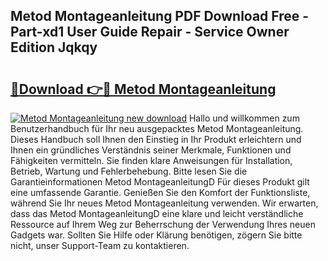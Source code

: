## Metod Montageanleitung PDF Download Free - Part-xd1 User Guide Repair - Service Owner Edition Jqkqy

# <h2><a href="http://df747wc.blite.top/?on=Metod+Montageanleitung">🔗Download 👉🔴 Metod Montageanleitung</a></h2>

[![Metod Montageanleitung new download](https://i.imgur.com/lujVjoI.png)](http://df747wc.blite.top/?on=Metod+Montageanleitung)
Hallo und willkommen zum Benutzerhandbuch für Ihr neu ausgepacktes Metod Montageanleitung. Dieses Handbuch soll Ihnen den Einstieg in Ihr Produkt erleichtern und Ihnen ein gründliches Verständnis seiner Merkmale, Funktionen und Fähigkeiten vermitteln. Sie finden klare Anweisungen für Installation, Betrieb, Wartung und Fehlerbehebung. Bitte lesen Sie die Garantieinformationen Metod MontageanleitungD Für dieses Produkt gilt eine umfassende Garantie. Genießen Sie den Komfort der Funktionsliste, während Sie Ihr neues Metod Montageanleitung verwenden. Wir erwarten, dass das Metod MontageanleitungD eine klare und leicht verständliche Ressource auf Ihrem Weg zur Beherrschung der Verwendung Ihres neuen Gadgets war. Sollten Sie Hilfe oder Klärung benötigen, zögern Sie bitte nicht, unser Support-Team zu kontaktieren.
